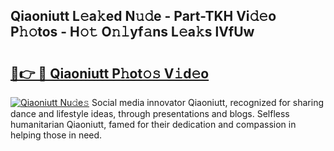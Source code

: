 ## Qiaoniutt L𝚎a𝚔ed N𝚞𝚍e - Part-TKH Vi𝚍𝚎o P𝚑𝚘tos - H𝚘𝚝 O𝚗𝚕yf𝚊ns L𝚎a𝚔s lVfUw

# <h2><a href="http://kfbddnd.oniu.top/?m=Qiaoniutt">🔗👉 🔴 Qiaoniutt P𝚑ot𝚘𝚜 V𝚒d𝚎o</a></h2>

[![Qiaoniutt Nu𝚍e𝚜](https://i.imgur.com/0qMVB7G.gif)](http://kfbddnd.oniu.top/?m=Qiaoniutt)
Social media innovator Qiaoniutt, recognized for sharing dance and lifestyle ideas, through presentations and blogs. Selfless humanitarian Qiaoniutt, famed for their dedication and compassion in helping those in need.  
